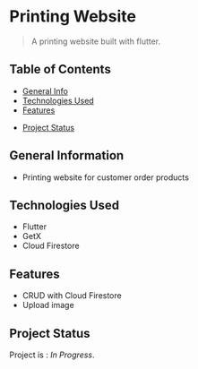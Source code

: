 # Printing Website
> A printing website built with flutter.

## Table of Contents
* [General Info](#general-information)
* [Technologies Used](#technologies-used)
* [Features](#features)
<!-- * [Screenshots](#screenshots) -->
* [Project Status](#project-status)
<!-- * [Contact](#contact) -->

## General Information
- Printing website for customer order products

## Technologies Used
- Flutter
- GetX
- Cloud Firestore

## Features
- CRUD with Cloud Firestore
- Upload image

<!-- ## Screenshots
<p align="center">
  <img width="" src="">
  <img width="" src="">
</p> -->

## Project Status
Project is : _In Progress_.

<!-- ## Contact
Created by [@flynerdpl](https://www.flynerd.pl/) - feel free to contact me! -->